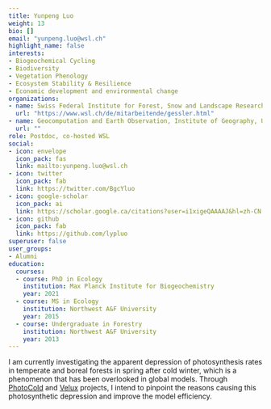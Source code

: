 ```yaml
---
title: Yunpeng Luo
weight: 13
bio: []
email: "yunpeng.luo@wsl.ch"
highlight_name: false
interests:
- Biogeochemical Cycling
- Biodiversity
- Vegetation Phenology
- Ecosystem Stability & Resilience
- Economic development and environmental change
organizations:
- name: Swiss Federal Institute for Forest, Snow and Landscape Research (WSL)
  url: "https://www.wsl.ch/de/mitarbeitende/gessler.html"
- name: Geocomputation and Earth Observation, Institute of Geography, University of Bern
  url: ""
role: Postdoc, co-hosted WSL
social:
- icon: envelope
  icon_pack: fas
  link: mailto:yunpeng.luo@wsl.ch
- icon: twitter
  icon_pack: fab
  link: https://twitter.com/BgcYluo
- icon: google-scholar
  icon_pack: ai
  link: https://scholar.google.ca/citations?user=i1xigeQAAAAJ&hl=zh-CN
- icon: github
  icon_pack: fab
  link: https://github.com/lypluo
superuser: false
user_groups:
- Alumni
education:
  courses:
  - course: PhD in Ecology
    institution: Max Planck Institute for Biogeochemistry
    year: 2021
  - course: MS in Ecology
    institution: Northwest A&F University
    year: 2015
  - course: Undergraduate in Forestry
    institution: Northwest A&F University
    year: 2013
---
```


I am currently investigating the apparent depression of photosynthesis rates in temperate and boreal forests in spring after cold winter, which is a phenomenon that has been overlooked in global models. Through [PhotoCold](https://www.wsl.ch/de/projekte/cold-stress-mighgt-limit-carbon-gain-also-in-a-warming-climate.html) and [Velux](https://veluxstiftung.ch/projects/) projects, I intend to pinpoint the reasons causing this photosynthetic depression and improve the model efficiency.